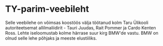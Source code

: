 # TY-parim-veebileht

Selle veebilehe on võimsas koostöös välja töötanud kolm Taru Ülikooli autoriteetsemat allilmaliidirit - Tauri Juudas, Rait Pommer ja Cardo Kenten Ross. 
Lehte iseloomustab kolme härrase suur kirg BMW'de vastu. BMW on olnud selle lehe põhjaks ja meeste elustiiliks. 
